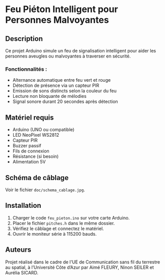 # Feu Piéton Intelligent pour Personnes Malvoyantes

##  Description
Ce projet Arduino simule un feu de signalisation intelligent pour aider les personnes aveugles ou malvoyantes à traverser en sécurité.

### Fonctionnalités :
- Alternance automatique entre feu vert et rouge
- Détection de présence via un capteur PIR
- Emission de sons distincts selon la couleur du feu
- Lecture non bloquante de mélodies
- Signal sonore durant 20 secondes après détection

##  Matériel requis
- Arduino (UNO ou compatible)
- LED NeoPixel WS2812
- Capteur PIR
- Buzzer passif
- Fils de connexion
- Résistance (si besoin)
- Alimentation 5V

##  Schéma de câblage
Voir le fichier `doc/schema_cablage.jpg`.

##  Installation
1. Charger le code `feu_pieton.ino` sur votre carte Arduino.
2. Placer le fichier `pitches.h` dans le même dossier.
3. Vérifiez le câblage et connectez le matériel.
4. Ouvrir le moniteur série à 115200 bauds.

##  Auteurs
Projet réalisé dans le cadre de l'UE de Communication sans fil du terrestre au spatial, à l’Université Côte d’Azur par Aimé FLEURY, Ninon SEILER et Aurélia SICARD.

